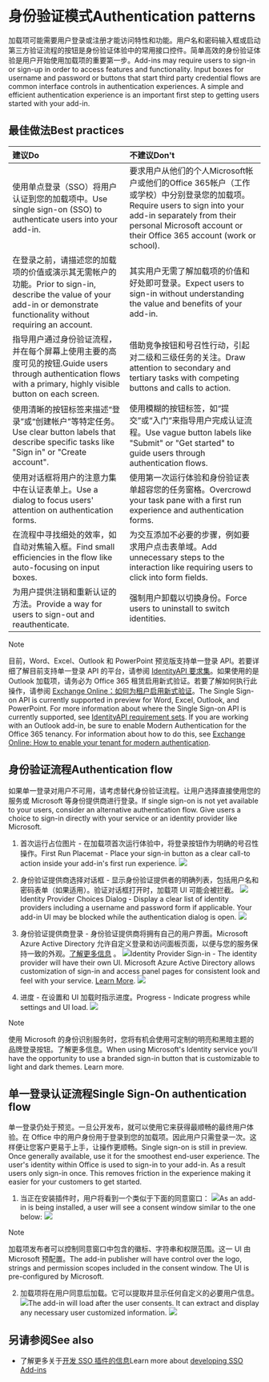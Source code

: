 # <a name="authentication-patterns"></a><span data-ttu-id="1c997-101">身份验证模式</span><span class="sxs-lookup"><span data-stu-id="1c997-101">Authentication patterns</span></span>

<span data-ttu-id="1c997-p101">加载项可能需要用户登录或注册才能访问特性和功能。用户名和密码输入框或启动第三方验证流程的按钮是身份验证体验中的常用接口控件。简单高效的身份验证体验是用户开始使用加载项的重要第一步。</span><span class="sxs-lookup"><span data-stu-id="1c997-p101">Add-ins may require users to sign-in or sign-up in order to access features and functionality. Input boxes for username and password or buttons that start third party credential flows are common interface controls in authentication experiences. A simple and efficient authentication experience is an important first step to getting users started with your add-in.</span></span>

## <a name="best-practices"></a><span data-ttu-id="1c997-105">最佳做法</span><span class="sxs-lookup"><span data-stu-id="1c997-105">Best practices</span></span>

|<span data-ttu-id="1c997-106">建议</span><span class="sxs-lookup"><span data-stu-id="1c997-106">Do</span></span>|<span data-ttu-id="1c997-107">不建议</span><span class="sxs-lookup"><span data-stu-id="1c997-107">Don't</span></span>|
|:----|:----|
|<span data-ttu-id="1c997-108">使用单点登录（SSO）将用户认证到您的加载项中。</span><span class="sxs-lookup"><span data-stu-id="1c997-108">Use single sign-on (SSO) to authenticate users into your add-in.</span></span>|<span data-ttu-id="1c997-109">要求用户从他们的个人Microsoft帐户或他们的Office 365帐户（工作或学校）中分别登录您的加载项。</span><span class="sxs-lookup"><span data-stu-id="1c997-109">Require users to sign into your add-in separately from their personal Microsoft account or their Office 365 account (work or school).</span></span>|
|<span data-ttu-id="1c997-110">在登录之前，请描述您的加载项的价值或演示其无需帐户的功能。</span><span class="sxs-lookup"><span data-stu-id="1c997-110">Prior to sign-in, describe the value of your add-in or demonstrate functionality without requiring an account.</span></span> |<span data-ttu-id="1c997-111">其实用户无需了解加载项的价值和好处即可登录。</span><span class="sxs-lookup"><span data-stu-id="1c997-111">Expect users to sign-in without understanding the value and benefits of your add-in.</span></span>|
|<span data-ttu-id="1c997-112">指导用户通过身份验证流程，并在每个屏幕上使用主要的高度可见的按钮.</span><span class="sxs-lookup"><span data-stu-id="1c997-112">Guide users through authentication flows with a primary, highly visible button on each screen.</span></span> |<span data-ttu-id="1c997-113">借助竞争按钮和号召性行动，引起对二级和三级任务的关注。</span><span class="sxs-lookup"><span data-stu-id="1c997-113">Draw attention to secondary and tertiary tasks with competing buttons and calls to action.</span></span>|
|<span data-ttu-id="1c997-114">使用清晰的按钮标签来描述“登录”或“创建帐户”等特定任务。</span><span class="sxs-lookup"><span data-stu-id="1c997-114">Use clear button labels that describe specific tasks like "Sign in" or "Create account".</span></span>   |<span data-ttu-id="1c997-115">使用模糊的按钮标签，如“提交”或“入门”来指导用户完成认证流程。</span><span class="sxs-lookup"><span data-stu-id="1c997-115">Use vague button labels like "Submit" or "Get started" to guide users through authentication flows.</span></span>|
|<span data-ttu-id="1c997-116">使用对话框将用户的注意力集中在认证表单上。</span><span class="sxs-lookup"><span data-stu-id="1c997-116">Use a dialog to focus users' attention on authentication forms.</span></span>    |<span data-ttu-id="1c997-117">使用第一次运行体验和身份验证表单超容您的任务窗格。</span><span class="sxs-lookup"><span data-stu-id="1c997-117">Overcrowd your task pane with a first run experience and authentication forms.</span></span>|
|<span data-ttu-id="1c997-118">在流程中寻找细处的效率，如自动对焦输入框。</span><span class="sxs-lookup"><span data-stu-id="1c997-118">Find small efficiencies in the flow like auto-focusing on input boxes.</span></span> |<span data-ttu-id="1c997-119">为交互添加不必要的步骤，例如要求用户点击表单域。</span><span class="sxs-lookup"><span data-stu-id="1c997-119">Add unnecessary steps to the interaction like requiring users to click into form fields.</span></span>|
|<span data-ttu-id="1c997-120">为用户提供注销和重新认证的方法。</span><span class="sxs-lookup"><span data-stu-id="1c997-120">Provide a way for users to sign-out and reauthenticate.</span></span>    |<span data-ttu-id="1c997-121">强制用户卸载以切换身份。</span><span class="sxs-lookup"><span data-stu-id="1c997-121">Force users to uninstall to switch identities.</span></span>|

> [!NOTE]
> <span data-ttu-id="1c997-p102">目前，Word、Excel、Outlook 和 PowerPoint 预览版支持单一登录 API。若要详细了解目前支持单一登录 API 的平台，请参阅 [IdentityAPI 要求集](https://docs.microsoft.com/office/dev/add-ins/reference/requirement-sets/identity-api-requirement-sets?view=office-js)。如果使用的是 Outlook 加载项，请务必为 Office 365 租赁启用新式验证。若要了解如何执行此操作，请参阅 [Exchange Online：如何为租户启用新式验证](https://social.technet.microsoft.com/wiki/contents/articles/32711.exchange-online-how-to-enable-your-tenant-for-modern-authentication.aspx)。</span><span class="sxs-lookup"><span data-stu-id="1c997-p102">The Single Sign-on API is currently supported in preview for Word, Excel, Outlook, and PowerPoint. For more information about where the Single Sign-on API is currently supported, see [IdentityAPI requirement sets](https://docs.microsoft.com/office/dev/add-ins/reference/requirement-sets/identity-api-requirement-sets?view=office-js). If you are working with an Outlook add-in, be sure to enable Modern Authentication for the Office 365 tenancy. For information about how to do this, see [Exchange Online: How to enable your tenant for modern authentication](https://social.technet.microsoft.com/wiki/contents/articles/32711.exchange-online-how-to-enable-your-tenant-for-modern-authentication.aspx).</span></span>


## <a name="authentication-flow"></a><span data-ttu-id="1c997-126">身份验证流程</span><span class="sxs-lookup"><span data-stu-id="1c997-126">Authentication flow</span></span>
<span data-ttu-id="1c997-p103">如果单一登录对用户不可用，请考虑替代身份验证流程。让用户选择直接使用您的服务或 Microsoft 等身份提供商进行登录。</span><span class="sxs-lookup"><span data-stu-id="1c997-p103">If single sign-on is not yet available to your users, consider an alternative authentication flow. Give users a choice to sign-in directly with your service or an identity provider like Microsoft.</span></span>

1. <span data-ttu-id="1c997-129">首次运行占位图片  - 在加载项首次运行体验中，将登录按钮作为明确的号召性操作。</span><span class="sxs-lookup"><span data-stu-id="1c997-129">First Run Placemat - Place your sign-in button as a clear call-to action inside your add-in's first run experience.</span></span>
![](../images/add-in-fre-value-placemat.png)

2. <span data-ttu-id="1c997-p104">身份验证提供商选择对话框 - 显示身份验证提供者的明确列表，包括用户名和密码表单（如果适用）。验证对话框打开时，加载项 UI 可能会被拦截。 ![](../images/add-in-auth-choices-dialog.png)</span><span class="sxs-lookup"><span data-stu-id="1c997-p104">Identity Provider Choices Dialog - Display a clear list of identity providers including a username and password form if applicable. Your add-in UI may be blocked while the authentication dialog is open. ![](../images/add-in-auth-choices-dialog.png)</span></span>



3. <span data-ttu-id="1c997-p105">身份验证提供商登录 - 身份验证提供商将拥有自己的用户界面。Microsoft Azure Active Directory 允许自定义登录和访问面板页面，以便与您的服务保持一致的外观。[了解更多信息](https://docs.microsoft.com/azure/active-directory/fundamentals/customize-branding) 。 ![](../images/add-in-auth-identity-sign-in.png)</span><span class="sxs-lookup"><span data-stu-id="1c997-p105">Identity Provider Sign-in - The identity provider will have their own UI. Microsoft Azure Active Directory allows customization of sign-in and access panel pages for consistent look and feel with your service. [Learn More](https://docs.microsoft.com/azure/active-directory/fundamentals/customize-branding). ![](../images/add-in-auth-identity-sign-in.png)</span></span>

4. <span data-ttu-id="1c997-135">进度 - 在设置和 UI 加载时指示进度。</span><span class="sxs-lookup"><span data-stu-id="1c997-135">Progress - Indicate progress while settings and UI load.</span></span>
![](../images/add-in-auth-modal-interstitial.png)

> [!NOTE] 
> <span data-ttu-id="1c997-p106">使用 Microsoft 的身份识别服务时，您将有机会使用可定制的明亮和黑暗主题的品牌登录按钮。了解更多信息。</span><span class="sxs-lookup"><span data-stu-id="1c997-p106">When using Microsoft's Identity service you'll have the opportunity to use a branded sign-in button that is customizable to light and dark themes. Learn more.</span></span>

## <a name="single-sign-on-authentication-flow"></a><span data-ttu-id="1c997-138">单一登录认证流程</span><span class="sxs-lookup"><span data-stu-id="1c997-138">Single Sign-On authentication flow</span></span>
<span data-ttu-id="1c997-p107">单一登录仍处于预览。一旦公开发布，就可以使用它来获得最顺畅的最终用户体验。在 Office 中的用户身份用于登录到您的加载项。因此用户只需登录一次。这样便让您客户更易于上手，让操作更顺畅。</span><span class="sxs-lookup"><span data-stu-id="1c997-p107">Single sign-on is still in preview. Once generally available, use it for the smoothest end-user experience. The user's identity within Office is used to sign-in to your add-in. As a result users only sign-in once. This removes friction in the experience making it easier for your customers to get started.</span></span>

1. <span data-ttu-id="1c997-144">当正在安装插件时，用户将看到一个类似于下面的同意窗口： ![](../images/add-in-auth-SSO-consent-dialog.png)</span><span class="sxs-lookup"><span data-stu-id="1c997-144">As an add-in is being installed, a user will see a consent window similar to the one below: ![](../images/add-in-auth-SSO-consent-dialog.png)</span></span>
> [!NOTE]
> <span data-ttu-id="1c997-p108">加载项发布者可以控制同意窗口中包含的徽标、字符串和权限范围。这一 UI 由 Microsoft 预配置。</span><span class="sxs-lookup"><span data-stu-id="1c997-p108">The add-in publisher will have control over the logo, strings and permission scopes included in the consent window. The UI is pre-configured by Microsoft.</span></span>

2. <span data-ttu-id="1c997-p109">加载项将在用户同意后加载。它可以提取并显示任何自定义的必要用户信息。 ![](../images/add-in-ribbon.png)</span><span class="sxs-lookup"><span data-stu-id="1c997-p109">The add-in will load after the user consents. It can extract and display any necessary user customized information. ![](../images/add-in-ribbon.png)</span></span>

## <a name="see-also"></a><span data-ttu-id="1c997-149">另请参阅</span><span class="sxs-lookup"><span data-stu-id="1c997-149">See also</span></span>
- <span data-ttu-id="1c997-150">了解更多关于[开发 SSO 插件的信息](https://docs.microsoft.com/office/dev/add-ins/develop/sso-in-office-add-ins)</span><span class="sxs-lookup"><span data-stu-id="1c997-150">Learn more about [developing SSO Add-ins](https://docs.microsoft.com/office/dev/add-ins/develop/sso-in-office-add-ins)</span></span>